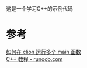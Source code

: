 这是一个学习C++的示例代码

# 参考

[如何在 clion 运行多个 main 函数](https://blog.cugxuan.cn/2019/11/01/Software/multi-main-func-run-in-clion/)  
[C++ 教程 - runoob.com](https://www.runoob.com/cplusplus/cpp-pointers.html)
